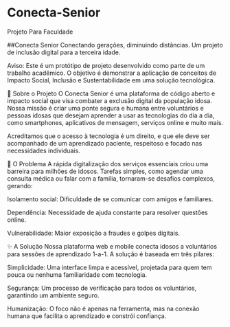 # Conecta-Senior
Projeto Para Faculdade 

##Conecta Senior 
Conectando gerações, diminuindo distâncias. Um projeto de inclusão digital para a terceira idade.

Aviso: Este é um protótipo de projeto desenvolvido como parte de um trabalho acadêmico. O objetivo é demonstrar a aplicação de conceitos de Impacto Social, Inclusão e Sustentabilidade em uma solução tecnológica.

📖 Sobre o Projeto
O Conecta Senior é uma plataforma de código aberto e impacto social que visa combater a exclusão digital da população idosa. Nossa missão é criar uma ponte segura e humana entre voluntários e pessoas idosas que desejam aprender a usar as tecnologias do dia a dia, como smartphones, aplicativos de mensagem, serviços online e muito mais.

Acreditamos que o acesso à tecnologia é um direito, e que ele deve ser acompanhado de um aprendizado paciente, respeitoso e focado nas necessidades individuais.

🎯 O Problema
A rápida digitalização dos serviços essenciais criou uma barreira para milhões de idosos. Tarefas simples, como agendar uma consulta médica ou falar com a família, tornaram-se desafios complexos, gerando:

Isolamento social: Dificuldade de se comunicar com amigos e familiares.

Dependência: Necessidade de ajuda constante para resolver questões online.

Vulnerabilidade: Maior exposição a fraudes e golpes digitais.

✨ A Solução
Nossa plataforma web e mobile conecta idosos a voluntários para sessões de aprendizado 1-a-1. A solução é baseada em três pilares:

Simplicidade: Uma interface limpa e acessível, projetada para quem tem pouca ou nenhuma familiaridade com tecnologia.

Segurança: Um processo de verificação para todos os voluntários, garantindo um ambiente seguro.

Humanização: O foco não é apenas na ferramenta, mas na conexão humana que facilita o aprendizado e constrói confiança.
